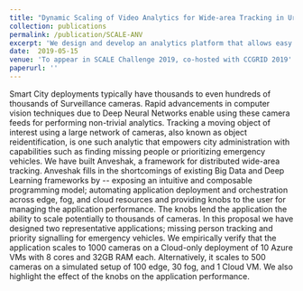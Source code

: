 ```yaml
---
title: "Dynamic Scaling of Video Analytics for Wide-area Tracking in Urban Spaces"
collection: publications
permalink: /publication/SCALE-ANV
excerpt: 'We design and develop an analytics platform that allows easy composability of these neural networks to solve the problem of wide-area tracking. The platform solves multiple system side challenges that would otherwise hamper or complicate the development of such applications.'
date:  2019-05-15
venue: 'To appear in SCALE Challenge 2019, co-hosted with CCGRID 2019'
paperurl: ''
---
```

Smart City deployments typically have thousands to even hundreds of thousands of Surveillance cameras. Rapid advancements in computer vision techniques due to Deep Neural Networks enable using these camera feeds for performing non-trivial analytics. Tracking a moving object of interest using a large network of cameras, also known as object reidentification, is one such analytic that empowers city administration with capabilities such as finding missing people or prioritizing emergency vehicles. We have built Anveshak, a framework for distributed wide-area tracking. Anveshak fills in the shortcomings of existing Big Data and Deep Learning frameworks by -- exposing an intuitive and composable programming model; automating application deployment and orchestration across edge, fog, and cloud resources and providing knobs to the user for managing the application performance. The knobs lend the application the ability to scale potentially to thousands of cameras. In this proposal we have designed two representative applications; missing person tracking and priority signalling for emergency vehicles.
	We empirically verify that the application scales to 1000 cameras on a Cloud-only deployment of 10 Azure VMs with 8 cores and 32GB RAM each. Alternatively, it scales to 500 cameras on a simulated setup of 100 edge, 30 fog, and 1 Cloud VM. We also highlight the effect of the knobs on the application performance.


